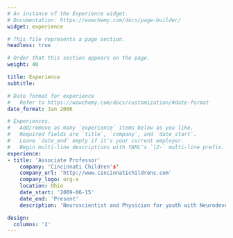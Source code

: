 ```yaml
---
# An instance of the Experience widget.
# Documentation: https://wowchemy.com/docs/page-builder/
widget: experience

# This file represents a page section.
headless: true

# Order that this section appears on the page.
weight: 40

title: Experience
subtitle:

# Date format for experience
#   Refer to https://wowchemy.com/docs/customization/#date-format
date_format: Jan 2006

# Experiences.
#   Add/remove as many `experience` items below as you like.
#   Required fields are `title`, `company`, and `date_start`.
#   Leave `date_end` empty if it's your current employer.
#   Begin multi-line descriptions with YAML's `|2-` multi-line prefix.
experience:
- title: 'Associate Professor'
    company: 'Cincinnati Children's'
    company_url: 'http://www.cincinnatichildrens.com'
    company_logo: org-x
    location: Ohio
    date_start: '2009-06-15'
    date_end: 'Present'
    description: 'Neuroscientist and Physician for youth with Neurodevelopmental Conditions'

design:
  columns: '2'
---
```

